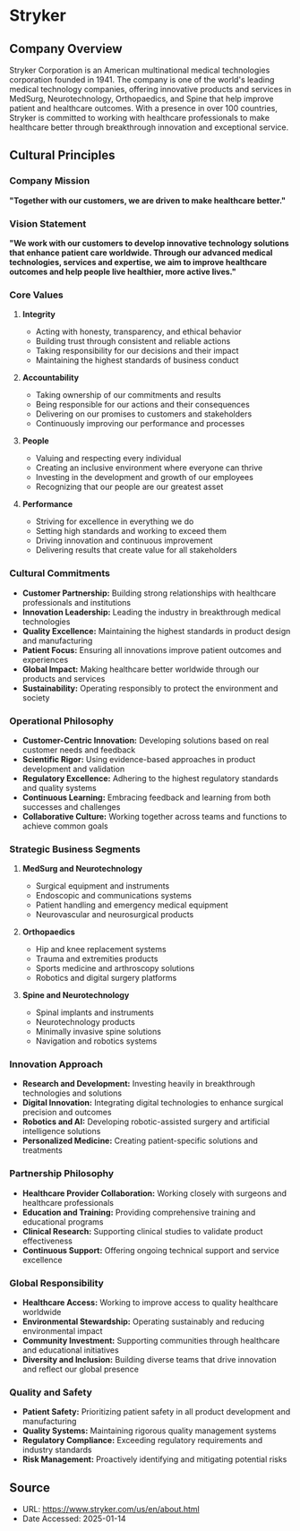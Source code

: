 # Stryker

## Company Overview

Stryker Corporation is an American multinational medical technologies corporation founded in 1941. The company is one of the world's leading medical technology companies, offering innovative products and services in MedSurg, Neurotechnology, Orthopaedics, and Spine that help improve patient and healthcare outcomes. With a presence in over 100 countries, Stryker is committed to working with healthcare professionals to make healthcare better through breakthrough innovation and exceptional service.

## Cultural Principles

### Company Mission

**"Together with our customers, we are driven to make healthcare better."**

### Vision Statement

**"We work with our customers to develop innovative technology solutions that enhance patient care worldwide. Through our advanced medical technologies, services and expertise, we aim to improve healthcare outcomes and help people live healthier, more active lives."**

### Core Values

1. **Integrity**
   - Acting with honesty, transparency, and ethical behavior
   - Building trust through consistent and reliable actions
   - Taking responsibility for our decisions and their impact
   - Maintaining the highest standards of business conduct

2. **Accountability**
   - Taking ownership of our commitments and results
   - Being responsible for our actions and their consequences
   - Delivering on our promises to customers and stakeholders
   - Continuously improving our performance and processes

3. **People**
   - Valuing and respecting every individual
   - Creating an inclusive environment where everyone can thrive
   - Investing in the development and growth of our employees
   - Recognizing that our people are our greatest asset

4. **Performance**
   - Striving for excellence in everything we do
   - Setting high standards and working to exceed them
   - Driving innovation and continuous improvement
   - Delivering results that create value for all stakeholders

### Cultural Commitments

- **Customer Partnership:** Building strong relationships with healthcare professionals and institutions
- **Innovation Leadership:** Leading the industry in breakthrough medical technologies
- **Quality Excellence:** Maintaining the highest standards in product design and manufacturing
- **Patient Focus:** Ensuring all innovations improve patient outcomes and experiences
- **Global Impact:** Making healthcare better worldwide through our products and services
- **Sustainability:** Operating responsibly to protect the environment and society

### Operational Philosophy

- **Customer-Centric Innovation:** Developing solutions based on real customer needs and feedback
- **Scientific Rigor:** Using evidence-based approaches in product development and validation
- **Regulatory Excellence:** Adhering to the highest regulatory standards and quality systems
- **Continuous Learning:** Embracing feedback and learning from both successes and challenges
- **Collaborative Culture:** Working together across teams and functions to achieve common goals

### Strategic Business Segments

1. **MedSurg and Neurotechnology**
   - Surgical equipment and instruments
   - Endoscopic and communications systems
   - Patient handling and emergency medical equipment
   - Neurovascular and neurosurgical products

2. **Orthopaedics**
   - Hip and knee replacement systems
   - Trauma and extremities products
   - Sports medicine and arthroscopy solutions
   - Robotics and digital surgery platforms

3. **Spine and Neurotechnology**
   - Spinal implants and instruments
   - Neurotechnology products
   - Minimally invasive spine solutions
   - Navigation and robotics systems

### Innovation Approach

- **Research and Development:** Investing heavily in breakthrough technologies and solutions
- **Digital Innovation:** Integrating digital technologies to enhance surgical precision and outcomes
- **Robotics and AI:** Developing robotic-assisted surgery and artificial intelligence solutions
- **Personalized Medicine:** Creating patient-specific solutions and treatments

### Partnership Philosophy

- **Healthcare Provider Collaboration:** Working closely with surgeons and healthcare professionals
- **Education and Training:** Providing comprehensive training and educational programs
- **Clinical Research:** Supporting clinical studies to validate product effectiveness
- **Continuous Support:** Offering ongoing technical support and service excellence

### Global Responsibility

- **Healthcare Access:** Working to improve access to quality healthcare worldwide
- **Environmental Stewardship:** Operating sustainably and reducing environmental impact
- **Community Investment:** Supporting communities through healthcare and educational initiatives
- **Diversity and Inclusion:** Building diverse teams that drive innovation and reflect our global presence

### Quality and Safety

- **Patient Safety:** Prioritizing patient safety in all product development and manufacturing
- **Quality Systems:** Maintaining rigorous quality management systems
- **Regulatory Compliance:** Exceeding regulatory requirements and industry standards
- **Risk Management:** Proactively identifying and mitigating potential risks

## Source
- URL: https://www.stryker.com/us/en/about.html
- Date Accessed: 2025-01-14
